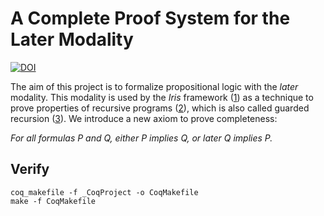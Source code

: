 A Complete Proof System for the Later Modality
==============================================

[![DOI](https://zenodo.org/badge/DOI/10.5281/zenodo.6347180.svg)](https://doi.org/10.5281/zenodo.6347180)

The aim of this project is to formalize propositional logic with the *later*
modality. This modality is used by the *Iris* framework ([1]) as a technique to
prove properties of recursive programs ([2]), which is also called guarded
recursion ([3]). We introduce a new axiom to prove completeness:

*For all formulas P and Q, either P implies Q, or later Q implies P.*

Verify
------
```
coq_makefile -f _CoqProject -o CoqMakefile
make -f CoqMakefile
```

[1]: https://iris-project.org/
[2]: https://iris-project.org/tutorial-pdfs/lecture7-later.pdf
[3]: https://ncatlab.org/nlab/show/guarded+recursion
